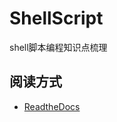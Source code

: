# ShellScript
shell脚本编程知识点梳理

## 阅读方式

- [ReadtheDocs](https://shellscript.readthedocs.io/zh_CN/latest/)